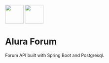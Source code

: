 <img src="https://cdn.jsdelivr.net/gh/devicons/devicon/icons/spring/spring-original-wordmark.svg" width="60" height="60" />   <img src="https://cdn.jsdelivr.net/gh/devicons/devicon/icons/java/java-original-wordmark.svg" width="60" height="60" />
          
# Alura Forum

Forum API built with Spring Boot and Postgresql.
